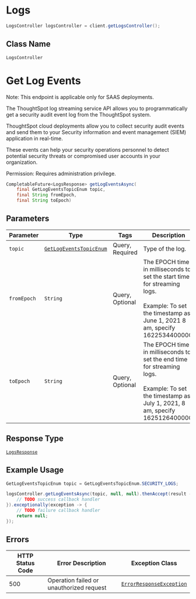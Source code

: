 # Logs

```java
LogsController logsController = client.getLogsController();
```

## Class Name

`LogsController`


# Get Log Events

Note: This endpoint is applicable only for SAAS deployments.

The ThoughtSpot log streaming service API allows you to programmatically get a security audit event log from the ThoughtSpot system.

ThoughtSpot cloud deployments allow you to collect security audit events and send them to your Security information and event management (SIEM) application in real-time.

These events can help your security operations personnel to detect potential security threats or compromised user accounts in your organization.

Permission: Requires administration privilege.

```java
CompletableFuture<LogsResponse> getLogEventsAsync(
    final GetLogEventsTopicEnum topic,
    final String fromEpoch,
    final String toEpoch)
```

## Parameters

| Parameter | Type | Tags | Description |
|  --- | --- | --- | --- |
| `topic` | [`GetLogEventsTopicEnum`](../../doc/models/get-log-events-topic-enum.md) | Query, Required | Type of the log. |
| `fromEpoch` | `String` | Query, Optional | The EPOCH time in milliseconds to set the start time for streaming logs.<br><br>Example: To set the timestamp as June 1, 2021 8 am, specify 1622534400000. |
| `toEpoch` | `String` | Query, Optional | The EPOCH time in milliseconds to set the end time for streaming logs.<br><br>Example: To set the timestamp as July 1, 2021, 8 am, specify 1625126400000. |

## Response Type

[`LogsResponse`](../../doc/models/logs-response.md)

## Example Usage

```java
GetLogEventsTopicEnum topic = GetLogEventsTopicEnum.SECURITY_LOGS;

logsController.getLogEventsAsync(topic, null, null).thenAccept(result -> {
    // TODO success callback handler
}).exceptionally(exception -> {
    // TODO failure callback handler
    return null;
});
```

## Errors

| HTTP Status Code | Error Description | Exception Class |
|  --- | --- | --- |
| 500 | Operation failed or unauthorized request | [`ErrorResponseException`](../../doc/models/error-response-exception.md) |

